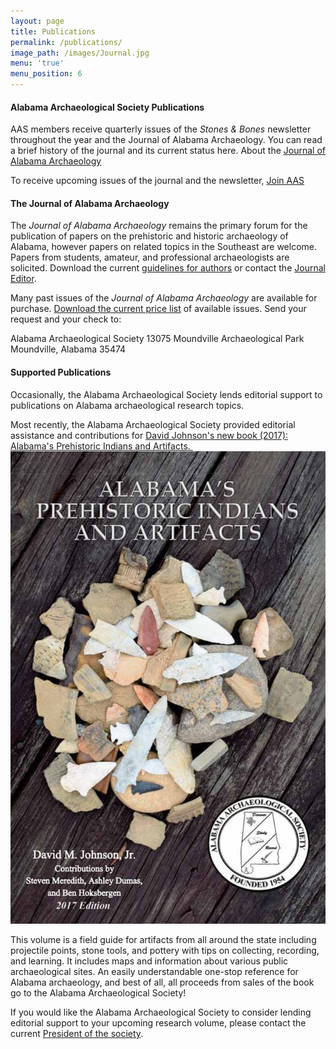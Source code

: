 ```yaml
---
layout: page
title: Publications
permalink: /publications/
image_path: /images/Journal.jpg
menu: 'true'
menu_position: 6
---
```



#### Alabama Archaeological Society Publications

AAS members receive quarterly issues of the *Stones & Bones* newsletter throughout the year and the Journal of Alabama Archaeology. You can read a brief history of the journal and its current status here. About the [Journal of Alabama Archaeology](/journal/)

To receive upcoming issues of the journal and the newsletter, [Join AAS](/support/)

#### The Journal of Alabama Archaeology

The *Journal of Alabama Archaeology* remains the primary forum for the publication of papers on the prehistoric and historic archaeology of Alabama, however papers on related topics in the Southeast are welcome. Papers from students, amateur, and professional archaeologists are solicited. Download the current [guidelines for authors](/files/authorsinfo.pdf) or contact the [Journal Editor](javascript:void(location.href='mailto:'+String.fromCharCode(114,101,112,101,114,114,121,64,99,111,111,115,97,104,115,46,110,101,116)+'?subject=Question%20about%20the%20AAS%20Journal')).

Many past issues of the *Journal of Alabama Archaeology* are available for purchase. [Download the current price list](/files/JournalIssues.pdf) of available issues. Send your request and your check to:

Alabama Archaeological Society 13075 Moundville Archaeological Park Moundville, Alabama 35474

#### **Supported Publications**

Occasionally, the Alabama Archaeological Society lends editorial support to publications on Alabama archaeological research topics.&nbsp;

Most recently, the Alabama Archaeological Society provided editorial assistance and contributions for [David Johnson's new book (2017): Alabama's Prehistoric Indians and Artifacts.&nbsp;](https://www.amazon.com/Alabamas-Prehistoric-Indians-Artifacts-Johnson/dp/099687836X/ref=sr_1_1?s=books&amp;ie=UTF8&amp;qid=1485826114&amp;sr=1-1&amp;keywords=alabama+artifacts)![](/uploads/versions/bookcover---x----907-1360x---.jpg)

This volume is a field guide for artifacts from all around the state including projectile points, stone tools, and pottery with tips on collecting, recording, and learning. It includes maps and information about various public archaeological sites. An easily understandable one-stop reference for Alabama archaeology, and best of all, all proceeds from sales of the book go to the Alabama Archaeological Society!

If you would like the Alabama Archaeological Society to consider lending editorial support to your upcoming research volume, please contact the current [President of the society](/contact/).